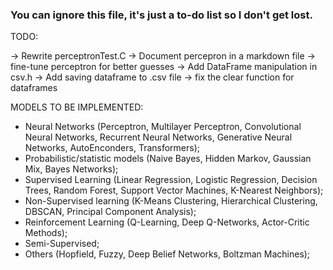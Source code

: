 ### You can ignore this file, it's just a to-do list so I don't get lost.

TODO:

-> Rewrite perceptronTest.C
-> Document percepron in a markdown file
-> fine-tune perceptron for better guesses
-> Add DataFrame manipulation in csv.h
-> Add saving dataframe to .csv file
-> fix the clear function for dataframes

MODELS TO BE IMPLEMENTED:

- Neural Networks (Perceptron, Multilayer Perceptron, Convolutional Neural Networks, Recurrent Neural Networks, Generative Neural Networks, AutoEnconders, Transformers);
- Probabilistic/statistic models (Naive Bayes, Hidden Markov, Gaussian Mix, Bayes Networks);
- Supervised Learning (Linear Regression, Logistic Regression, Decision Trees, Random Forest, Support Vector Machines, K-Nearest Neighbors);
- Non-Supervised learning (K-Means Clustering, Hierarchical Clustering, DBSCAN, Principal Component Analysis);
- Reinforcement Learning (Q-Learning, Deep Q-Networks, Actor-Critic Methods);
- Semi-Supervised;
- Others (Hopfield, Fuzzy, Deep Belief Networks, Boltzman Machines);